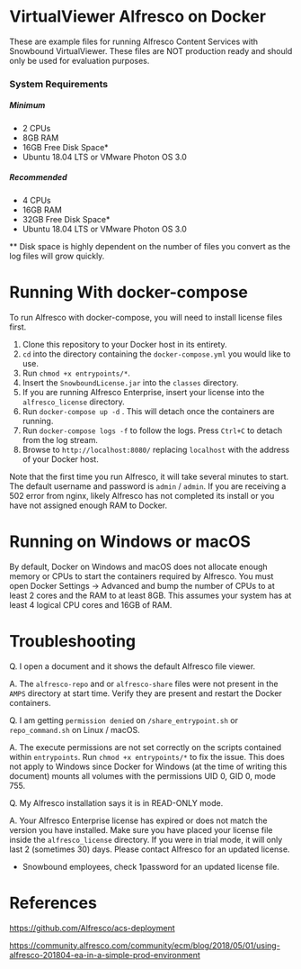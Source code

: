 # VirtualViewer Alfresco on Docker

These are example files for running Alfresco Content Services with Snowbound VirtualViewer. These files are NOT production ready and should only be used for evaluation purposes.



### System Requirements

##### Minimum

* 2 CPUs
* 8GB RAM
* 16GB Free Disk Space*
* Ubuntu 18.04 LTS or VMware Photon OS 3.0



##### Recommended

* 4 CPUs
* 16GB RAM
* 32GB Free Disk Space*
* Ubuntu 18.04 LTS or VMware Photon OS 3.0



** Disk space is highly dependent on the number of files you convert as the log files will grow quickly.



# Running With docker-compose

To run Alfresco with docker-compose, you will need to install license files first.

1. Clone this repository to your Docker host in its entirety.
2. `cd` into the directory containing the `docker-compose.yml` you would like to use.
3. Run `chmod +x entrypoints/*`.
4. Insert the `SnowboundLicense.jar` into the `classes` directory.
5. If you are running Alfresco Enterprise, insert your license into the `alfresco_license` directory.
6. Run `docker-compose up -d` . This will detach once the containers are running.
7. Run  `docker-compose logs -f` to follow the logs. Press `Ctrl+C` to detach from the log stream.
8. Browse to `http://localhost:8080/` replacing `localhost` with the address of your Docker host.



Note that the first time you run Alfresco, it will take several minutes to start. The default username and password is `admin` / `admin`. If you are receiving a 502 error from nginx, likely Alfresco has not completed its install or you have not assigned enough RAM to Docker.



# Running on Windows or macOS

By default, Docker on Windows and macOS does not allocate enough memory or CPUs to start the containers required by Alfresco. You must open Docker Settings -> Advanced and bump the number of CPUs to at least 2 cores and the RAM to at least 8GB. This assumes your system has at least 4 logical CPU cores and 16GB of RAM.



# Troubleshooting

Q. I open a document and it shows the default Alfresco file viewer.

A. The `alfresco-repo`  and or `alfresco-share` files were not present in the `AMPS` directory at start time. Verify they are present and restart the Docker containers.



Q. I am getting `permission denied` on `/share_entrypoint.sh` or `repo_command.sh` on Linux / macOS.

A. The execute permissions are not set correctly on the scripts contained within `entrypoints`. Run `chmod +x entrypoints/*` to fix the issue. This does not apply to Windows since Docker for Windows (at the time of writing this document) mounts all volumes with the permissions UID 0, GID 0, mode 755.



Q. My Alfresco installation says it is in READ-ONLY mode.

A. Your Alfresco Enterprise license has expired or does not match the version you have installed. Make sure you have placed your license file inside the `alfresco_license` directory. If you were in trial mode, it will only last 2 (sometimes 30) days. Please contact Alfresco for an updated license.

* Snowbound employees, check 1password for an updated license file.



# References

https://github.com/Alfresco/acs-deployment

https://community.alfresco.com/community/ecm/blog/2018/05/01/using-alfresco-201804-ea-in-a-simple-prod-environment

